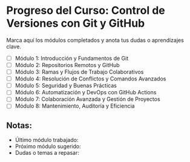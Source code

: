 # Progreso del Curso: Control de Versiones con Git y GitHub

Marca aquí los módulos completados y anota tus dudas o aprendizajes clave.

- [ ] Módulo 1: Introducción y Fundamentos de Git
- [ ] Módulo 2: Repositorios Remotos y GitHub
- [ ] Módulo 3: Ramas y Flujos de Trabajo Colaborativos
- [ ] Módulo 4: Resolución de Conflictos y Comandos Avanzados
- [ ] Módulo 5: Seguridad y Buenas Prácticas
- [ ] Módulo 6: Automatización y DevOps con GitHub Actions
- [ ] Módulo 7: Colaboración Avanzada y Gestión de Proyectos
- [ ] Módulo 8: Mantenimiento, Auditoría y Eficiencia

## Notas:

- Último módulo trabajado:
- Próximo módulo sugerido:
- Dudas o temas a repasar:
